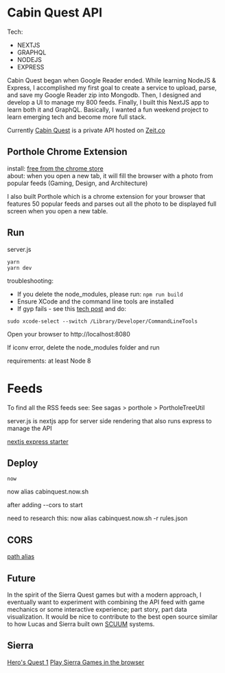 # Cabin Quest API

Tech:

* NEXTJS
* GRAPHQL
* NODEJS
* EXPRESS

Cabin Quest began when Google Reader ended. While learning NodeJS & Express, I accomplished my first goal to create a service to upload, parse, and save my Google Reader zip into Mongodb. Then, I designed and develop a UI to manage my 800 feeds. Finally, I built this NextJS app to learn both it and GraphQL. Basically, I wanted a fun weekend project to learn emerging tech and become more full stack.

Currently [Cabin Quest](https://cabinquest.now.sh/) is a private API hosted on [Zeit.co](https://zeit.co)

## Porthole Chrome Extension
install: [free from the chrome store](https://chrome.google.com/webstore/detail/porthole/dilfffpckfhcpgidnmgaeoidgekcjlln?hl=en)     
about: when you open a new tab, it will fill the browser with a photo from popular feeds (Gaming, Design, and Architecture)

I also built Porthole which is a chrome extension for your browser that features 50 popular feeds and parses out all the photo to be displayed full screen when you open a new table.

## Run

server.js

```
yarn
yarn dev
```
troubleshooting:
* If you delete the node_modules, please run: `npm run build`
* Ensure XCode and the command line tools are installed
* If gyp fails - see this [tech post](https://github.com/nodejs/node-gyp/issues/569) and do:

```
sudo xcode-select --switch /Library/Developer/CommandLineTools
```

Open your browser to http://localhost:8080

If iconv error, delete the node_modules folder and run

requirements: at least Node 8

# Feeds

To find all the RSS feeds see:
See sagas > porthole > PortholeTreeUtil

server.js is nextjs app for server side rendering that also runs express to manage the API

[nextjs express starter](https://github.com/iaincollins/nextjs-starter)

## Deploy

```
now
```

now alias cabinquest.now.sh

after adding --cors to start

need to research this:
now alias cabinquest.now.sh -r rules.json

## CORS

[path alias](https://zeit.co/blog/path-alias)

## Future

In the spirit of the Sierra Quest games but with a modern approach, I eventually want to experiment with combining the API feed with game mechanics or some interactive experience; part story, part data visualization. It would be nice to contribute to the best open source similar to how Lucas and Sierra built own [SCUUM](http://wiki.scummvm.org/index.php/Sierra) systems.    

## Sierra
[Hero's Quest 1](https://playclassic.games/game/play-heros-quest-want-hero-online/play/)
[Play Sierra Games in the browser](http://sarien.net/)
